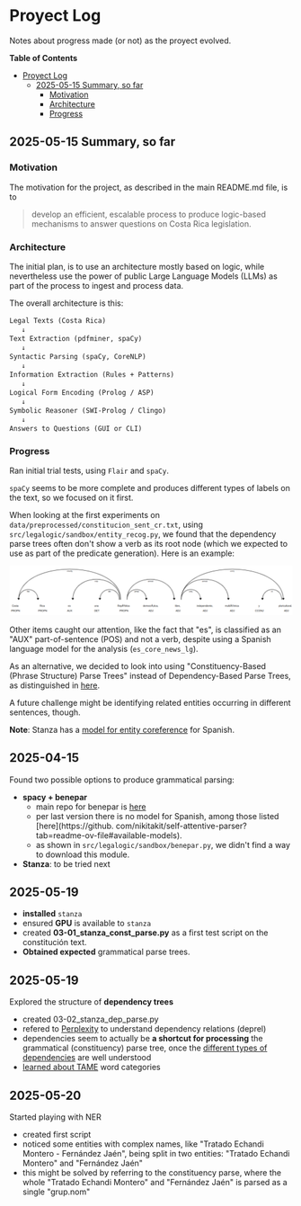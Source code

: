# Proyect Log
Notes about progress made (or not) as the proyect evolved.

**Table of Contents**
<!-- TOC -->
* [Proyect Log](#proyect-log)
  * [2025-05-15 Summary, so far](#2025-05-15-summary-so-far)
    * [Motivation](#motivation)
    * [Architecture](#architecture)
    * [Progress](#progress)
<!-- TOC -->

## 2025-05-15 Summary, so far

### Motivation
The motivation for the project, as described in the main 
README.md file, is to
> develop an efficient, 
escalable process to produce logic-based mechanisms to 
answer questions on Costa Rica legislation.

### Architecture
The initial plan, is to use an architecture mostly based 
on logic, while nevertheless use the power of public 
Large Language Models (LLMs) as part of the process to 
ingest and process data.

The overall architecture is this:
```text
Legal Texts (Costa Rica) 
   ↓
Text Extraction (pdfminer, spaCy)
   ↓
Syntactic Parsing (spaCy, CoreNLP)
   ↓
Information Extraction (Rules + Patterns)
   ↓
Logical Form Encoding (Prolog / ASP)
   ↓
Symbolic Reasoner (SWI-Prolog / Clingo)
   ↓
Answers to Questions (GUI or CLI)
```

### Progress
Ran initial trial tests, using `Flair` and 
`spaCy`.

`spaCy` seems to be more complete and produces different 
types of labels on the text, so we focused on it first.

When looking at the first experiments on 
`data/preprocessed/constitucion_sent_cr.txt`, using 
`src/legalogic/sandbox/entity_recog.py`, we found that 
the dependency parse trees often don't show a verb as 
its root node (which we expected to use as part of the 
predicate generation).  Here is an example:

![img.png](images/spaCy_dep_parse_tree.png)

Other items caught our attention, like the fact that 
"es", is 
classified as 
an "AUX" part-of-sentence (POS) and not a verb, despite 
using a Spanish 
language model for the analysis (`es_core_news_lg`).

As an alternative, we decided to look into using 
"Constituency-Based (Phrase Structure) Parse Trees" 
instead of Dependency-Based Parse Trees, as 
distinguished in [here](https://www.perplexity.ai/search/in-a-natural-language-parse-tr-gSlqZxCmTDig_8v4U.N.EQ).

A future challenge might be identifying related entities 
occurring in different sentences, though.

**Note**: Stanza has a [model for entity coreference](https://stanfordnlp.github.io/stanza/coref.html) for Spanish.

## 2025-04-15
Found two possible options to produce grammatical parsing:
- **spacy + benepar**
  - main repo for benepar is [here](https://github.com/nikitakit/self-attentive-parser)
  - per last version there is no model for 
    Spanish, among those listed [here](https://github.
    com/nikitakit/self-attentive-parser?tab=readme-ov-file#available-models).
  - as shown in `src/legalogic/sandbox/benepar.py`, we 
    didn't find a way to download this module.
- **Stanza**: to be tried next

## 2025-05-19
- **installed** `stanza`
- ensured **GPU** is available to `stanza`
- created **03-01_stanza_const_parse.py** as a first test 
  script on the constitución text.
- **Obtained expected** grammatical parse trees.

## 2025-05-19
Explored the structure of **dependency trees**
- created 03-02_stanza_dep_parse.py
- refered to [Perplexity](https://www.perplexity.ai/search/what-is-a-tame-category-in-the-058gKguZRsy3X93SukDE6Q) to understand dependency 
  relations (deprel)
- dependencies seem to actually be **a shortcut for 
  processing** the grammatical (constituency) parse tree, 
  once the [different types of dependencies](https://universaldependencies.org/u/dep/index.html) are well understood
- [learned about TAME](https://www.perplexity.ai/search/what-is-a-tame-category-in-the-058gKguZRsy3X93SukDE6Q) word categories

## 2025-05-20
Started playing with NER
- created first script
- noticed some entities with complex names, like 
  "Tratado Echandi Montero - Fernández Jaén", being 
  split in two entities: "Tratado Echandi Montero" and "Fernández Jaén"
- this might be solved by referring to the constituency 
  parse, where the whole "Tratado Echandi Montero" and 
  "Fernández Jaén" is parsed as a single "grup.nom"


